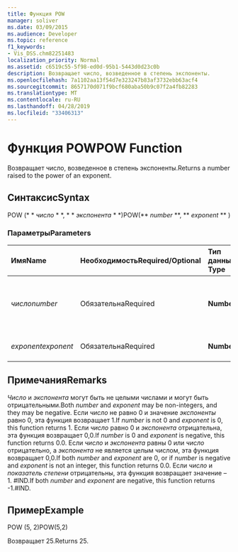 ```yaml
---
title: Функция POW
manager: soliver
ms.date: 03/09/2015
ms.audience: Developer
ms.topic: reference
f1_keywords:
- Vis_DSS.chm82251483
localization_priority: Normal
ms.assetid: c6519c55-5f98-ed0d-95b1-5443d0d23c0b
description: Возвращает число, возведенное в степень экспоненты.
ms.openlocfilehash: 7a1102aa13f54d7e323247b83af3732ebb63acf4
ms.sourcegitcommit: 8657170d071f9bcf680aba50b9c07f2a4fb82283
ms.translationtype: MT
ms.contentlocale: ru-RU
ms.lasthandoff: 04/28/2019
ms.locfileid: "33406313"
---
```

# <a name="pow-function"></a><span data-ttu-id="bf594-103">Функция POW</span><span class="sxs-lookup"><span data-stu-id="bf594-103">POW Function</span></span>

<span data-ttu-id="bf594-104">Возвращает число, возведенное в степень экспоненты.</span><span class="sxs-lookup"><span data-stu-id="bf594-104">Returns a number raised to the power of an exponent.</span></span>
  
## <a name="syntax"></a><span data-ttu-id="bf594-105">Синтаксис</span><span class="sxs-lookup"><span data-stu-id="bf594-105">Syntax</span></span>

<span data-ttu-id="bf594-106">POW (\* \* *число* \* \*, \* \* *экспонента* \* \*)</span><span class="sxs-lookup"><span data-stu-id="bf594-106">POW(\*\* *number* \*\*, \*\* *exponent* \*\* )</span></span> 
  
### <a name="parameters"></a><span data-ttu-id="bf594-107">Параметры</span><span class="sxs-lookup"><span data-stu-id="bf594-107">Parameters</span></span>

|<span data-ttu-id="bf594-108">**Имя**</span><span class="sxs-lookup"><span data-stu-id="bf594-108">**Name**</span></span>|<span data-ttu-id="bf594-109">**Необходимость**</span><span class="sxs-lookup"><span data-stu-id="bf594-109">**Required/Optional**</span></span>|<span data-ttu-id="bf594-110">**Тип данных**</span><span class="sxs-lookup"><span data-stu-id="bf594-110">**Data Type**</span></span>|<span data-ttu-id="bf594-111">**Описание**</span><span class="sxs-lookup"><span data-stu-id="bf594-111">**Description**</span></span>|
|:-----|:-----|:-----|:-----|
| <span data-ttu-id="bf594-112">_число_</span><span class="sxs-lookup"><span data-stu-id="bf594-112">_number_</span></span> <br/> |<span data-ttu-id="bf594-113">Обязательна</span><span class="sxs-lookup"><span data-stu-id="bf594-113">Required</span></span>  <br/> |<span data-ttu-id="bf594-114">**Number**</span><span class="sxs-lookup"><span data-stu-id="bf594-114">**Number**</span></span> <br/> |<span data-ttu-id="bf594-115">Число, которое возводится в степень возведения в степень.</span><span class="sxs-lookup"><span data-stu-id="bf594-115">The number to raise to the power of an exponent.</span></span>  <br/> |
| <span data-ttu-id="bf594-116">_exponent_</span><span class="sxs-lookup"><span data-stu-id="bf594-116">_exponent_</span></span> <br/> |<span data-ttu-id="bf594-117">Обязательна</span><span class="sxs-lookup"><span data-stu-id="bf594-117">Required</span></span>  <br/> |<span data-ttu-id="bf594-118">**Number**</span><span class="sxs-lookup"><span data-stu-id="bf594-118">**Number**</span></span> <br/> |<span data-ttu-id="bf594-119">Показатель степени.</span><span class="sxs-lookup"><span data-stu-id="bf594-119">The exponent.</span></span>  <br/> |
   
## <a name="remarks"></a><span data-ttu-id="bf594-120">Примечания</span><span class="sxs-lookup"><span data-stu-id="bf594-120">Remarks</span></span>

<span data-ttu-id="bf594-121">_Число_ и _экспонента_ могут быть не целыми числами и могут быть отрицательными.</span><span class="sxs-lookup"><span data-stu-id="bf594-121">Both  _number_ and  _exponent_ may be non-integers, and they may be negative.</span></span> <span data-ttu-id="bf594-122">Если _число_ не равно 0 и значение _экспоненты_ равно 0, эта функция возвращает 1.</span><span class="sxs-lookup"><span data-stu-id="bf594-122">If  _number_ is not 0 and  _exponent_ is 0, this function returns 1.</span></span> <span data-ttu-id="bf594-123">Если _число_ равно 0 и _экспонента_ отрицательна, эта функция возвращает 0,0.</span><span class="sxs-lookup"><span data-stu-id="bf594-123">If  _number_ is 0 and  _exponent_ is negative, this function returns 0.0.</span></span> <span data-ttu-id="bf594-124">Если _число_ и _экспонента_ равны 0 или _число_ отрицательно, а _экспонента_ не является целым числом, эта функция возвращает 0,0.</span><span class="sxs-lookup"><span data-stu-id="bf594-124">If both  _number_ and  _exponent_ are 0, or if  _number_ is negative and  _exponent_ is not an integer, this function returns 0.0.</span></span> <span data-ttu-id="bf594-125">Если _число_ и _показатель степени_ отрицательны, эта функция возвращает значение – 1. #IND.</span><span class="sxs-lookup"><span data-stu-id="bf594-125">If both  _number_ and  _exponent_ are negative, this function returns -1.#IND.</span></span> 
  
## <a name="example"></a><span data-ttu-id="bf594-126">Пример</span><span class="sxs-lookup"><span data-stu-id="bf594-126">Example</span></span>

<span data-ttu-id="bf594-127">POW (5, 2)</span><span class="sxs-lookup"><span data-stu-id="bf594-127">POW(5,2)</span></span> 
  
<span data-ttu-id="bf594-128">Возвращает 25.</span><span class="sxs-lookup"><span data-stu-id="bf594-128">Returns 25.</span></span> 
  

